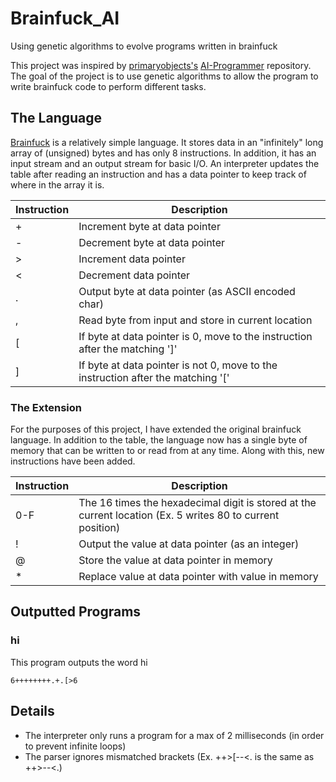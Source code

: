 # Brainfuck_AI
Using genetic algorithms to evolve programs written in brainfuck 

This project was inspired by [primaryobjects's](https://github.com/primaryobjects) [AI-Programmer](https://github.com/primaryobjects/AI-Programmer) repository. The goal of the project is to use genetic algorithms to allow the program to write brainfuck code to perform different tasks.

## The Language
[Brainfuck](https://en.wikipedia.org/wiki/Brainfuck) is a relatively simple language. It stores data in an "infinitely" long array of (unsigned) bytes and has only 8 instructions. In addition, it has an input stream and an output stream for basic I/O. An interpreter updates the table after reading an instruction and has a data pointer to keep track of where in the array it is.

Instruction | Description
--- | ---
+ | Increment byte at data pointer
- | Decrement byte at data pointer
> | Increment data pointer
< | Decrement data pointer
. | Output byte at data pointer (as ASCII encoded char)
, | Read byte from input and store in current location
[ | If byte at data pointer is 0, move to the instruction after the matching ']'
] | If byte at data pointer is not 0, move to the instruction after the matching '['

### The Extension
For the purposes of this project, I have extended the original brainfuck language. In addition to the table, the language now has a single byte of memory that can be written to or read from at any time. Along with this, new instructions have been added.

Instruction | Description
--- | ---
0-F | The 16 times the hexadecimal digit is stored at the current location (Ex. 5 writes 80 to current position)
! | Output the value at data pointer (as an integer)
@ | Store the value at data pointer in memory
* | Replace value at data pointer with value in memory

## Outputted Programs
### hi
This program outputs the word hi

```
6++++++++.+.[>6
```

## Details
* The interpreter only runs a program for a max of 2 milliseconds (in order to prevent infinite loops)
* The parser ignores mismatched brackets (Ex. ++>[--<. is the same as ++>--<.)